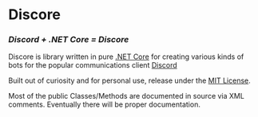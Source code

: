 # Discore
### _Discord + .NET Core = Discore_

Discore is library written in pure [.NET Core](https://dotnet.github.io/) for creating various kinds of bots for the popular communications client [Discord](https://discordapp.com/)

Built out of curiosity and for personal use, release under the [MIT License](../blob/master/LICENSE.md).

Most of the public Classes/Methods are documented in source via XML comments. Eventually there will be proper documentation.